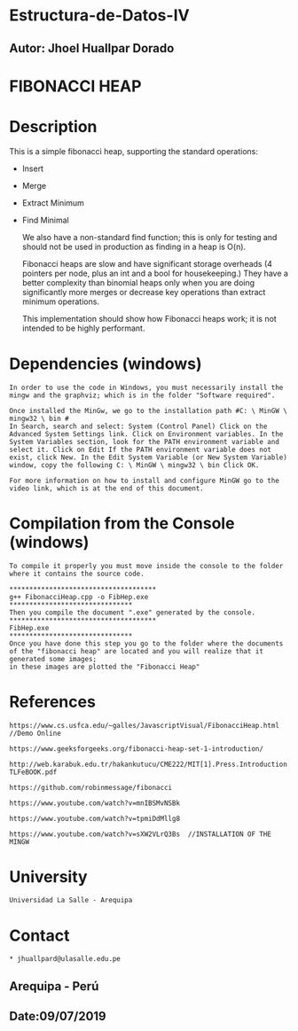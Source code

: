 # Estructura-de-Datos-IV

 ## Autor: Jhoel Huallpar Dorado ##

# FIBONACCI HEAP #

# Description
This is a simple fibonacci heap, supporting the standard operations:

* Insert
* Merge
* Extract Minimum
* Find Minimal

	We also have a non-standard find function; this is only for testing and should not be used in production as finding in a heap is O(n).

	Fibonacci heaps are slow and have significant storage overheads (4 pointers per node, plus an int and a bool for housekeeping.) They have a better complexity than binomial heaps only when you are doing significantly more merges or decrease key operations than extract minimum operations.

	This implementation should show how Fibonacci heaps work; it is not intended to be highly performant.

# Dependencies (windows)
	
	In order to use the code in Windows, you must necessarily install the mingw and the graphviz; which is in the folder "Software required".

	Once installed the MinGw, we go to the installation path #C: \ MinGW \ mingw32 \ bin #
	In Search, search and select: System (Control Panel) Click on the Advanced System Settings link. Click on Environment variables. In the System Variables section, look for the PATH environment variable and select it. Click on Edit If the PATH environment variable does not exist, click New. In the Edit System Variable (or New System Variable) window, copy the following C: \ MinGW \ mingw32 \ bin Click OK.

	For more information on how to install and configure MinGW go to the video link, which is at the end of this document.

# Compilation from the Console (windows)

	To compile it properly you must move inside the console to the folder where it contains the source code.
	
	*************************************
	g++ FibonacciHeap.cpp -o FibHep.exe
	*******************************
	Then you compile the document ".exe" generated by the console.
	*************************************
	FibHep.exe
	*******************************
	Once you have done this step you go to the folder where the documents of the "fibonacci heap" are located and you will realize that it generated some images;
	in these images are plotted the "Fibonacci Heap"

# References
 
	https://www.cs.usfca.edu/~galles/JavascriptVisual/FibonacciHeap.html  //Demo Online
	
	https://www.geeksforgeeks.org/fibonacci-heap-set-1-introduction/
	
	http://web.karabuk.edu.tr/hakankutucu/CME222/MIT[1].Press.Introduction.to.Algorithms.2nd.Edition.eBook-TLFeBOOK.pdf
	
	https://github.com/robinmessage/fibonacci
	
	https://www.youtube.com/watch?v=mnIBSMvNSBk
	
	https://www.youtube.com/watch?v=tpmiDdMllg8
	
	https://www.youtube.com/watch?v=sXW2VLrQ3Bs  //INSTALLATION OF THE MINGW

# University
	Universidad La Salle - Arequipa	
# Contact

	* jhuallpard@ulasalle.edu.pe

 ## Arequipa - Perú ##
 ## Date:09/07/2019 ##